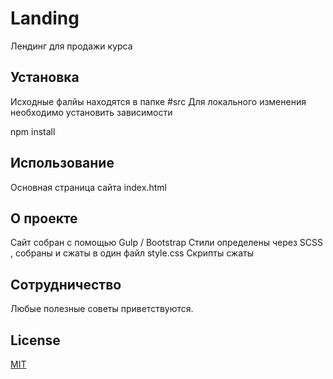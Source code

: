 # Landing

Лендинг для продажи курса

## Установка

Исходные фалйы находятся в папке #src
Для локального изменения необходимо установить зависимости

npm install

## Использование

Основная страница сайта index.html

## О проекте

Сайт собран с помощью Gulp / Bootstrap 
Стили определены через SCSS , собраны и сжаты в один файл style.css
Скрипты сжаты

## Сотрудничество
Любые полезные советы приветствуются.

## License
[MIT](https://choosealicense.com/licenses/mit/)